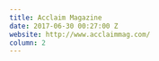 ```yaml
---
title: Acclaim Magazine
date: 2017-06-30 00:27:00 Z
website: http://www.acclaimmag.com/
column: 2
---
```


